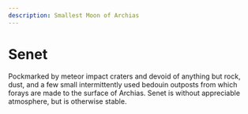 ```yaml
---
description: Smallest Moon of Archias
---
```


# Senet

Pockmarked by meteor impact craters and devoid of anything but rock, dust, and a few small intermittently used bedouin outposts from which forays are made to the surface of Archias. Senet is without appreciable atmosphere, but is otherwise stable.
